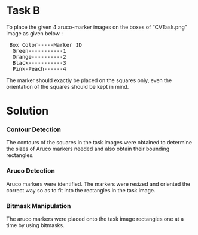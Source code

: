 # Task B

To place the given 4 aruco-marker images on the boxes of “CVTask.png” image as given below :
<pre>
 Box Color-----Marker ID
  Green-----------1
  Orange----------2
  Black-----------3
  Pink-Peach------4
</pre>

The marker should exactly be placed on the squares only, even the orientation of the
squares should be kept in mind.

# Solution
### Contour Detection
The contours of the squares in the task images were obtained to determine the sizes of Aruco markers needed and also obtain their bounding rectangles.
### Aruco Detection
Aruco markers were identified. The markers were resized and oriented the correct way so as to fit into the rectangles in the task image.

### Bitmask Manipulation
The aruco markers were placed onto the task image rectangles one at a time by using bitmasks.
